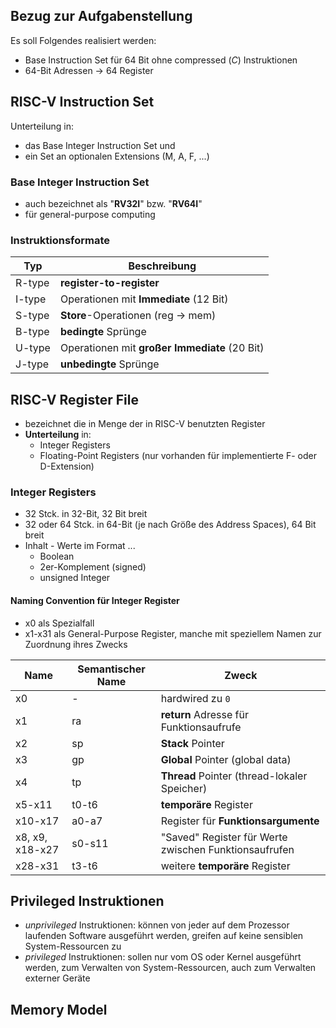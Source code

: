 ## Bezug zur Aufgabenstellung
Es soll Folgendes realisiert werden:
- Base Instruction Set für 64 Bit ohne compressed (*C*) Instruktionen
- 64-Bit Adressen -> 64 Register


## RISC-V Instruction Set
Unterteilung in:
- das Base Integer Instruction Set und
- ein Set an optionalen Extensions (M, A, F, ...)

### Base Integer Instruction Set
- auch bezeichnet als "**RV32I**" bzw. "**RV64I**"
- für general-purpose computing

### Instruktionsformate

| Typ    | Beschreibung                                  |
| ------ | --------------------------------------------- |
| R-type | **register-to-register**                      |
| I-type | Operationen mit **Immediate** (12 Bit)        |
| S-type | **Store**-Operationen (reg -> mem)            |
| B-type | **bedingte** Sprünge                          |
| U-type | Operationen mit **großer Immediate** (20 Bit) |
| J-type | **unbedingte** Sprünge                        |


## RISC-V Register File
- bezeichnet die in Menge der in RISC-V benutzten Register
- **Unterteilung** in:
	- Integer Registers
	- Floating-Point Registers (nur vorhanden für implementierte F- oder D-Extension)

### Integer Registers
- 32 Stck. in 32-Bit, 32 Bit breit
- 32 oder 64 Stck. in 64-Bit (je nach Größe des Address Spaces), 64 Bit breit
- Inhalt - Werte im Format ...
	- Boolean
	- 2er-Komplement (signed)
	- unsigned Integer

#### Naming Convention für Integer Register
- x0 als Spezialfall
- x1-x31 als General-Purpose Register, manche mit speziellem Namen zur Zuordnung ihres Zwecks

| Name            | Semantischer Name | Zweck                                                 |
| --------------- | ----------------- | ----------------------------------------------------- |
| x0              | -                 | hardwired zu `0`                                      |
| x1              | ra                | **return** Adresse für Funktionsaufrufe               |
| x2              | sp                | **Stack** Pointer                                     |
| x3              | gp                | **Global** Pointer (global data)                      |
| x4              | tp                | **Thread** Pointer (thread-lokaler Speicher)          |
| x5-x11          | t0-t6             | **temporäre** Register                                |
| x10-x17         | a0-a7             | Register für **Funktionsargumente**                   |
| x8, x9, x18-x27 | s0-s11            | "Saved" Register für Werte zwischen Funktionsaufrufen |
| x28-x31         | t3-t6             | weitere **temporäre** Register                        |


## Privileged Instruktionen
- *unprivileged* Instruktionen: können von jeder auf dem Prozessor laufenden Software ausgeführt werden, greifen auf keine sensiblen System-Ressourcen zu
- *privileged* Instruktionen: sollen nur vom OS oder Kernel ausgeführt werden, zum Verwalten von System-Ressourcen, auch zum Verwalten externer Geräte


## Memory Model